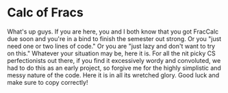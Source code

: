 # Calc of Fracs
What's up guys.
If you are here, you and I both know that you got FracCalc due soon and you're in a bind to finish the semester out strong. Or you "just need one or two lines of code." Or you are "just lazy and don't want to try on this." Whatever your situation may be, here it is. For all the nit picky CS perfectionists out there, if you find it excessively wordy and convoluted, we had to do this as an early project, so forgive me for the highly simplistic and messy nature of the code. Here it is in all its wretched glory. Good luck and make sure to copy correctly!
